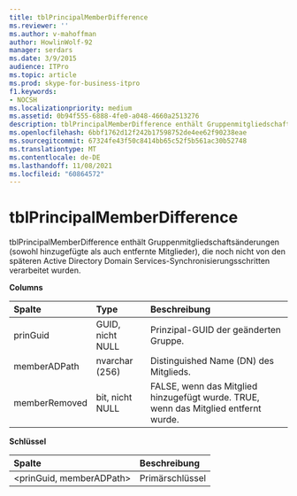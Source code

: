 ```yaml
---
title: tblPrincipalMemberDifference
ms.reviewer: ''
ms.author: v-mahoffman
author: HowlinWolf-92
manager: serdars
ms.date: 3/9/2015
audience: ITPro
ms.topic: article
ms.prod: skype-for-business-itpro
f1.keywords:
- NOCSH
ms.localizationpriority: medium
ms.assetid: 0b94f555-6888-4fe0-a048-4660a2513276
description: tblPrincipalMemberDifference enthält Gruppenmitgliedschaftsänderungen (sowohl hinzugefügte als auch entfernte Mitglieder), die noch nicht von den späteren Active Directory Domain Services-Synchronisierungsschritten verarbeitet wurden.
ms.openlocfilehash: 6bbf1762d12f242b17598752de4ee62f90238eae
ms.sourcegitcommit: 67324fe43f50c8414bb65c52f5b561ac30b52748
ms.translationtype: MT
ms.contentlocale: de-DE
ms.lasthandoff: 11/08/2021
ms.locfileid: "60864572"
---
```

# <a name="tblprincipalmemberdifference"></a>tblPrincipalMemberDifference
 
tblPrincipalMemberDifference enthält Gruppenmitgliedschaftsänderungen (sowohl hinzugefügte als auch entfernte Mitglieder), die noch nicht von den späteren Active Directory Domain Services-Synchronisierungsschritten verarbeitet wurden.
  
**Columns**

|**Spalte**|**Type**|**Beschreibung**|
|:-----|:-----|:-----|
|prinGuid  <br/> |GUID, nicht NULL  <br/> |Prinzipal-GUID der geänderten Gruppe.  <br/> |
|memberADPath  <br/> |nvarchar (256)  <br/> |Distinguished Name (DN) des Mitglieds.  <br/> |
|memberRemoved  <br/> |bit, nicht NULL  <br/> |FALSE, wenn das Mitglied hinzugefügt wurde. TRUE, wenn das Mitglied entfernt wurde.  <br/> |
   
**Schlüssel**

|**Spalte**|**Beschreibung**|
|:-----|:-----|
|\<prinGuid, memberADPath\>  <br/> |Primärschlüssel  <br/> |
   

